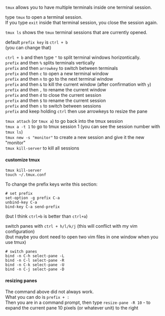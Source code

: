 `tmux` allows you to have multiple terminals inside one terminal session.

type `tmux` to open a terminal session.\
If you type `exit` inside that terminal session, you close the session again.

`tmux ls` shows the `tmux` terminal sessions that are currently opened.

default `prefix key` is `ctrl + b`\
(you can change that)

`ctrl + b` and then type `"` to split terminal windows horizontically.\
`prefix` and then `%`   splits terminals vertically\
`prefix` and then `arrowkey`    to switch between terminals\
`prefix` and then `c`   to open a new terminal window\
`prefix` and then `n`   to go to the next terminal window\
`prefix` and then `&`   to kill the current window (after confirmation with `y`)\
`prefix` and then `,`   to rename the current window\
`prefix` and then `d`   to close the current session\
`prefix` and then `$`   to rename the current session\
`prefix` and then `s`   to switch between sessions\
`prefix` and keep holding `ctrl` then use arrowkeys     to resize the pane

`tmux attach` (or `tmux a`)  to go back into the tmux session\
`tmux a -t 1`   to go to tmux session 1 (you can see the session number with `tmux ls`)\
`tmux new -s "monitor"`  to create a new session and give it the new "monitor"\
`tmux kill-server`    to kill all sessions

#### customize tmux

```
tmux kill-server
touch ~/.tmux.conf
```
To change the prefix keys write this section:
```
# set prefix
set-option -g prefix C-a
unbind-key C-a
bind-key C-a send-prefix
```
(but I think `ctrl+b` is better than `ctrl+a`)

switch panes with `ctrl + h/l/k/j` (this will conflict with my vim configuration)\
(but maybe you dont need to open two vim files in one window when you use tmux)
```
# switch panes
bind -n C-h select-pane -L
bind -n C-l select-pane -R
bind -n C-k select-pane -U
bind -n C-j select-pane -D
```
#### resizing panes

The command above did not always work.\
What you can do is `prefix + :` \
Then you are in a command prompt, then type
`resize-pane -R 10` - to expand the current pane 10 pixels (or whatever unit) to the right
